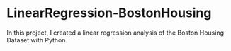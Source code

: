 # LinearRegression-BostonHousing
In this project, I created a linear regression analysis of the Boston Housing Dataset with Python.